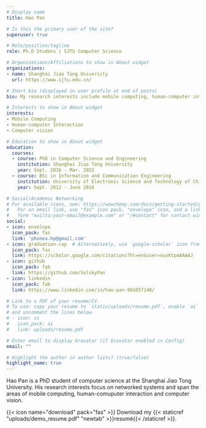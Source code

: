 ```yaml
---
# Display name
title: Hao Pan

# Is this the primary user of the site?
superuser: true

# Role/position/tagline
role: Ph.D Studens | SJTU Computer Science

# Organizations/Affiliations to show in About widget
organizations:
- name: Shanghai Jiao Tong University
  url: https://www.sjtu.edu.cn/

# Short bio (displayed in user profile at end of posts)
bio: My research interests include mobile computing, human-computer interaction and computer vision.

# Interests to show in About widget
interests:
- Mobile Computing
- Human-computer Interaction
- Computer vision

# Education to show in About widget
education:
  courses:
  - course: PhD in Computer Science and Engineering
    institution: Shanghai Jiao Tong University
    year: Sept. 2016 - Mar. 2022
  - course: BSc in Information and Communication Engineering
    institution: University of Electronic Science and Technology of China
    year: Sept. 2012 - June 2016

# Social/Academic Networking
# For available icons, see: https://wowchemy.com/docs/getting-started/page-builder/#icons
#   For an email link, use "fas" icon pack, "envelope" icon, and a link in the
#   form "mailto:your-email@example.com" or "/#contact" for contact widget.
social:
- icon: envelope
  icon_pack: fas
  link: 'phonea.hp@gmail.com'
- icon: graduation-cap  # Alternatively, use `google-scholar` icon from `ai` icon pack
  icon_pack: fas
  link: https://scholar.google.com/citations?hl=en&user=nuxKtp4AAAAJ
- icon: github
  icon_pack: fab
  link: https://github.com/SolskyPan
- icon: linkedin
  icon_pack: fab
  link: https://www.linkedin.com/in/hao-pan-965057140/

# Link to a PDF of your resume/CV.
# To use: copy your resume to `static/uploads/resume.pdf`, enable `ai` icons in `params.toml`, 
# and uncomment the lines below.
# - icon: cv
#   icon_pack: ai
#   link: uploads/resume.pdf

# Enter email to display Gravatar (if Gravatar enabled in Config)
email: ""

# Highlight the author in author lists? (true/false)
highlight_name: true
---
```


Hao Pan is a PhD student of computer science at the Shanghai Jiao Tong University. His research interests focus on networked systems and span the areas of mobile computing, human-comuputer interaction and computer vision.

{{< icon name="download" pack="fas" >}} Download my {{< staticref "uploads/demo_resume.pdf" "newtab" >}}resumé{{< /staticref >}}.
